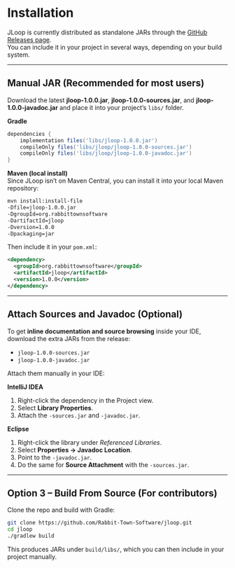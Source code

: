 # Installation

JLoop is currently distributed as standalone JARs through the [GitHub Releases page](https://github.com/Rabbit-Town-Software/jloop/releases).  
You can include it in your project in several ways, depending on your build system.  

---
## Manual JAR (Recommended for most users)

Download the latest **jloop-1.0.0.jar**, **jloop-1.0.0-sources.jar**, and **jloop-1.0.0-javadoc.jar** and place it into your project’s `libs/` folder.  

**Gradle**  
```gradle
dependencies {
    implementation files('libs/jloop-1.0.0.jar')
    compileOnly files('libs/jloop/jloop-1.0.0-sources.jar')  
	compileOnly files('libs/jloop/jloop-1.0.0-javadoc.jar')
}
```

**Maven (local install)**  
Since JLoop isn’t on Maven Central, you can install it into your local Maven repository:  

```bash
mvn install:install-file     
-Dfile=jloop-1.0.0.jar     
-DgroupId=org.rabbittownsoftware     
-DartifactId=jloop     
-Dversion=1.0.0     
-Dpackaging=jar
```

Then include it in your `pom.xml`:  
```xml
<dependency>
  <groupId>org.rabbittownsoftware</groupId>
  <artifactId>jloop</artifactId>
  <version>1.0.0</version>
</dependency>
```

---
## Attach Sources and Javadoc (Optional)

To get **inline documentation and source browsing** inside your IDE, download the extra JARs from the release:  

- `jloop-1.0.0-sources.jar`  
- `jloop-1.0.0-javadoc.jar`  

Attach them manually in your IDE:  

**IntelliJ IDEA**  
1. Right-click the dependency in the Project view.  
2. Select **Library Properties**.  
3. Attach the `-sources.jar` and `-javadoc.jar`.  

**Eclipse**  
1. Right-click the library under *Referenced Libraries*.  
2. Select **Properties → Javadoc Location**.  
3. Point to the `-javadoc.jar`.  
4. Do the same for **Source Attachment** with the `-sources.jar`.  

---
## Option 3 – Build From Source (For contributors)

Clone the repo and build with Gradle:  

```bash
git clone https://github.com/Rabbit-Town-Software/jloop.git
cd jloop
./gradlew build
```

This produces JARs under `build/libs/`, which you can then include in your project manually.  
